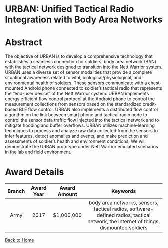 
URBAN: Unified Tactical Radio Integration with Body Area Networks
=================================================================

# Abstract


The objective of URBAN is to develop a comprehensive technology that establishes a seamless connection for soldiers’ body area network (BAN) with the tactical network designed to transition into the Nett Warrior system. URBAN uses a diverse set of sensor modalities that provide a complete situational awareness related to vital, biological/physiological, and environmental health of soldiers. These sensors communicate with a chest-mounted Android phone connected to soldier’s tactical radio that represents the “end-user device” of the Nett Warrior system. URBAN implements energy efficient flow control protocol at the Android phone to control the measurement collections from sensors based on the standardized credit-based BLE flow control. URBAN also implements a distributed flow control algorithm on the link between smart phone and tactical radio node to control the sensor data traffic flow injected into the tactical network and to mitigate flooding and buffer overflows. URBAN utilizes machine-learning techniques to process and analyze raw data collected from the sensors to infer features, detect anomalies and events, and make prediction and assessments of soldier’s health and environment conditions. We will demonstrate the URBAN prototype under Nett Warrior emulated scenarios in the lab and field environment.  

# Award Details

|Branch|Award Year|Award Amount|Keywords|
| :---: | :---: | :---: | :---: |
|Army|2017|$1,000,000|body area networks, sensors, tactical radios, software-defined radios, tactical network, the internet of things, dismounted soldiers|
  
  


[Back to Home](https://github.com/chrischow/dod_sbir_awards/Reports/CC/#1085)